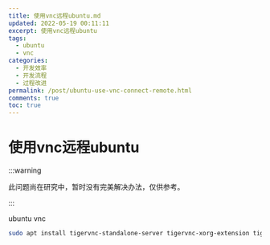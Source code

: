```yaml
---
title: 使用vnc远程ubuntu.md
updated: 2022-05-19 00:11:11
excerpt: 使用vnc远程ubuntu
tags:
  - ubuntu
  - vnc
categories:
  - 开发效率
  - 开发流程
  - 过程改进
permalink: /post/ubuntu-use-vnc-connect-remote.html
comments: true
toc: true
---
```

# 使用vnc远程ubuntu

:::warning

此问题尚在研究中，暂时没有完美解决办法，仅供参考。

:::

ubuntu vnc

```bash
sudo apt install tigervnc-standalone-server tigervnc-xorg-extension tigervnc-viewer -y
```